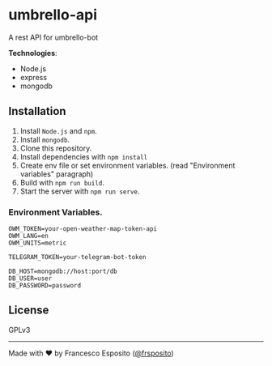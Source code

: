 # umbrello-api

A rest API for umbrello-bot

**Technologies**:

- Node.js
- express
- mongodb

## Installation

1. Install `Node.js` and `npm`.
2. Install `mongodb`.
3. Clone this repository.
4. Install dependencies with `npm install`
5. Create env file or set environment variables. (read "Environment variables" paragraph)
6. Build with `npm run build`.
7. Start the server with `npm run serve`.


### Environment Variables.
```
OWM_TOKEN=your-open-weather-map-token-api
OWM_LANG=en
OWM_UNITS=metric

TELEGRAM_TOKEN=your-telegram-bot-token

DB_HOST=mongodb://host:port/db
DB_USER=user
DB_PASSWORD=password
```

## License
GPLv3

---
Made with ❤️ by Francesco Esposito ([@frsposito](https://github.com/frsposito))
